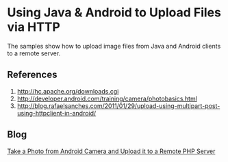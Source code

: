 # Using Java & Android to Upload Files via HTTP
The samples show how to upload image files from Java and Android clients to a remote server.

## References
1. http://hc.apache.org/downloads.cgi
2. http://developer.android.com/training/camera/photobasics.html
3. http://blog.rafaelsanches.com/2011/01/29/upload-using-multipart-post-using-httpclient-in-android/

## Blog
[Take a Photo from Android Camera and Upload it to a Remote PHP Server][1]

[1]:http://www.codepool.biz/tech-frontier/android/take-a-photo-from-android-camera-and-upload-it-to-a-remote-php-server.html
